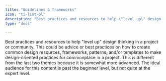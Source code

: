 ```yaml
---
title: "Guidelines & frameworks"
icon: "ti-list-ol"
description: "Best practices and resources to help \"level up\" design thinking in a project or community."
type: "docs"

---
```


Best practices and resources to help "level up" design thinking in a project or community. This could be advice or best practices on how to create common design resources, frameworks, patterns, and/or templates to make design-oriented practices for commonplace in a project. This is different from the last two themes because it is somewhat more advanced. The ideal audience for this content is past the beginner level, but not quite at the expert level.